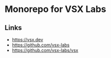 # Monorepo for VSX Labs

## Links

- https://vsx.dev
- https://github.com/vsx-labs
- https://github.com/vsx-labs/vsx

